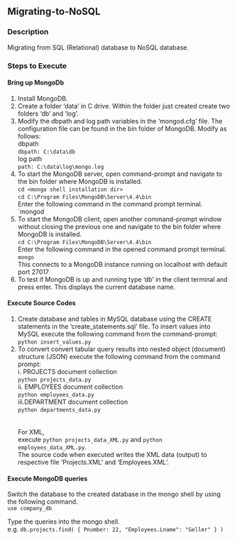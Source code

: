 ## Migrating-to-NoSQL

### Description

Migrating from SQL (Relational) database to NoSQL database.

### Steps to Execute

#### Bring up MongoDb

1.  Install MongoDB.
2.  Create a folder ‘data’ in C drive. Within the folder just created create two folders ‘db’ and ‘log’.
3.  Modify the dbpath and log path variables in the ‘mongod.cfg’ file. The configuration file can be found in the bin folder of MongoDB. Modify as follows: <br />
      dbpath <br />
            `dbpath: C:\data\db` <br />
      log path <br />
            `path: C:\data\log\mongo.log` <br />
4.  To start the MongoDB server, open command-prompt and navigate to the bin folder where MongoDB is installed. <br />
          `cd <mongo shell installation dir>` <br />
          `cd C:\Program Files\MongoDB\Server\4.4\bin` <br />
    Enter the following command in the command prompt terminal. <br />
          `mongod <br />
5.  To start the MongoDB client, open another command-prompt window without closing the previous one and navigate to the bin folder where MongoDB is installed. <br />
          `cd C:\Program Files\MongoDB\Server\4.4\bin` <br />
    Enter the following command in the opened command prompt terminal. <br />
          `mongo` <br />
    This connects to a MongoDB instance running on localhost with default port 27017
6.  To test if MongoDB is up and running type ‘db’ in the client terminal and press enter. This displays the current database name.

#### Execute Source Codes

1.  Create database and tables in MySQL database using the CREATE statements in the ‘create_statements.sql’ file. To insert values into MySQL execute the following command from the command-prompt: <br />
      `python insert_values.py`
2.  To convert convert tabular query results into nested object (document) structure (JSON) execute the following command from the command prompt: <br />
      i.  PROJECTS document collection <br />
            `python projects_data.py` <br />
      ii. EMPLOYEES document collection <br />
            `python employees_data.py` <br />
      iii.DEPARTMENT document collection <br />
            `python departments_data.py` <br />
     <br />
     <br />
     For XML, <br />
     execute `python projects_data_XML.py` and `python employees_data_XML.py`. <br />
     The source code when executed writes the XML data (output) to respective file ‘Projects.XML’ and ‘Employees.XML’.

#### Execute MongoDB queries

Switch the database to the created database in the mongo shell by using the following command. <br />
  `use company_db`

Type the queries into the mongo shell. <br />
e.g. `db.projects.find( { Pnumber: 22, "Employees.Lname": "Geller" } ) `
